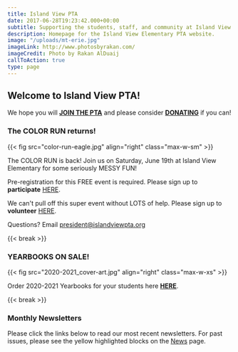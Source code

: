 ```yaml
---
title: Island View PTA
date: 2017-06-28T19:23:42.000+00:00
subtitle: Supporting the students, staff, and community at Island View Elementary.
description: Homepage for the Island View Elementary PTA website.
image: "/uploads/mt-erie.jpg"
imageLink: http://www.photosbyrakan.com/
imageCredit: Photo by Rakan AlDuaij
callToAction: true
type: page
---
```


## Welcome to Island View PTA!

We hope you will [**JOIN THE PTA**](https://www.islandviewpta.org/membership) and please consider [**DONATING**](https://www.islandviewpta.org/donate) if you can!
### The COLOR RUN returns!

{{< fig src="color-run-eagle.jpg" align="right" class="max-w-sm" >}}

The COLOR RUN is back! Join us on Saturday, June 19th at Island View Elementary for some seriously MESSY FUN!

Pre-registration for this FREE event is required. Please sign up to **participate** [HERE](https://www.islandviewpta.org/colorrun "here").

We can't pull off this super event without LOTS of help. Please sign up to **volunteer** [HERE](https://forms.gle/KLuzByabFTgcaVb66 "here").

Questions? Email president@islandviewpta.org

{{< break >}}

### YEARBOOKS ON SALE!

{{< fig src="2020-2021_cover-art.jpg" align="right" class="max-w-xs" >}}

Order 2020-2021 Yearbooks for your students here [**HERE**](https://www.islandviewpta.org/yearbook).

{{< break >}}
### Monthly Newsletters

Please click the links below to read our most recent newsletters. For past issues, please see the yellow highlighted blocks on the [News](/news) page.